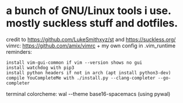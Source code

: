 # a bunch of GNU/Linux tools i use. mostly suckless stuff and dotfiles.
credit to https://github.com/LukeSmithxyz/st and https://suckless.org/  
vimrc: https://github.com/amix/vimrc + my own config in .vim_runtime  
reminders:
```
install vim-gui-common if vim --version shows no gui
install watchdog with pip3
install python headers if not in arch (apt install python3-dev)
compile YouCompleteMe with ./install.py --clang-completer --go-completer
```
terminal colorcheme: wal --theme base16-spacemacs (using pywal)  

